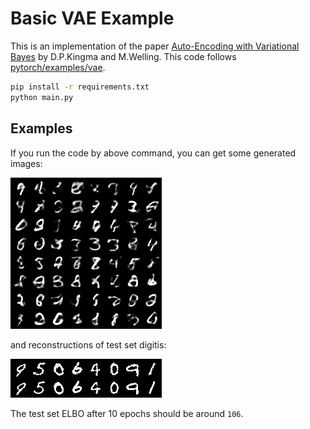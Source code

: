 # Basic VAE Example

This is an implementation of the paper [Auto-Encoding with Variational Bayes](http://arxiv.org/abs/1312.6114) by D.P.Kingma and M.Welling.
This code follows [pytorch/examples/vae](https://github.com/pytorch/examples/blob/master/vae/README.md).

```bash
pip install -r requirements.txt
python main.py
```

## Examples

If you run the code by above command, you can get some generated images:

![generated_mnist](./sample.png)

and reconstructions of test set digitis:

![reconstruction_mnist](./reconstruction.png)

The test set ELBO after 10 epochs should be around `106`.
